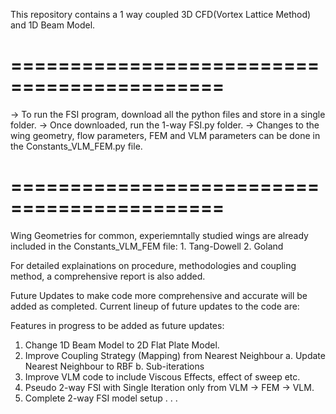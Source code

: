 This repository contains a 1 way coupled 3D CFD(Vortex Lattice Method) and 1D Beam Model. 

# ============================================ #

-> To run the FSI program, download all the python files and store in a single folder. 
-> Once downloaded, run the 1-way FSI.py folder. 
-> Changes to the wing geometry, flow parameters, FEM and VLM parameters can be done in the Constants_VLM_FEM.py file. 

# ============================================ #

Wing Geometries for common, experiemntally studied wings are already included in the Constants_VLM_FEM file:
      1. Tang-Dowell
      2. Goland

For detailed explainations on procedure, methodologies and coupling method, a comprehensive report is also added. 

Future Updates to make code more comprehensive and accurate will be added as completed. 
Current lineup of future updates to the code are:

Features in progress to be added as future updates: 

1. Change 1D Beam Model to 2D Flat Plate Model.
2. Improve Coupling Strategy (Mapping) from Nearest Neighbour
      a. Update Nearest Neighbour to RBF
      b. Sub-iterations
3. Improve VLM code to include Viscous Effects, effect of sweep etc. 
4. Pseudo 2-way FSI with Single Iteration only from VLM -> FEM -> VLM.
5. Complete 2-way FSI model setup 
                  .
                  .
                  .
   
